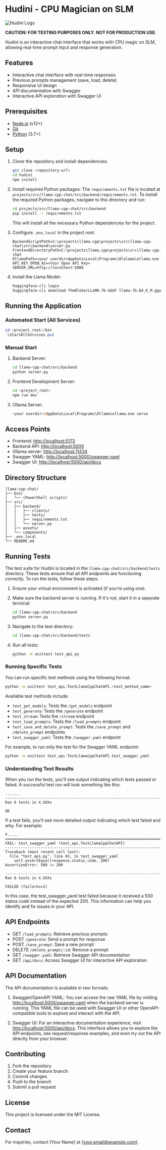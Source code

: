 # Hudini - CPU Magician on SLM

![Hudini Logo](./src/assets/hidini2.webp)

**CAUTION: FOR TESTING PURPOSES ONLY. NOT FOR PRODUCTION USE.**

Hudini is an interactive chat interface that works with CPU magic on SLM, allowing real-time prompt input and response generation.

## Features

- Interactive chat interface with real-time responses
- Previous prompts management (save, load, delete)
- Responsive UI design
- API documentation with Swagger
- Interactive API exploration with Swagger UI

## Prerequisites

- [Node.js](https://nodejs.org/) (v12+)
- [Git](https://git-scm.com/)
- [Python](https://www.python.org/) (3.7+)

## Setup

1. Clone the repository and install dependencies:
   ```bash
   git clone <repository-url>
   cd hudini
   npm install
   ```

2. Install required Python packages:
   The `requirements.txt` file is located at `projects/src/llama-cpp-chat/src/backend/requirements.txt`. To install the required Python packages, navigate to this directory and run:
   ```bash
   cd projects/src/llama-cpp-chat/src/backend
   pip install -r requirements.txt
   ```
   This will install all the necessary Python dependencies for the project.

3. Configure `.env.local` in the project root:
   ```plaintext
   BackendScriptPath=C:\projects\llama.cpp\projects\src\llama-cpp-chat\src\backend\server.py
   FrontendDirectoryPath=C:\projects\llama.cpp\projects\src\llama-cpp-chat
   OllamaPath=<your userdir>AppData\Local\Programs\Olalama\ollama.exe
   API_KEY_OPEN_AI=<Your Open API Key>
   SERVER_URL=http://localhost:5000
   ```

4. Install the Llama Model:
   ```bash
   huggingface-cli login
   huggingface-cli download TheBloke/LLaMA-7b-GGUF llama-7b.Q4_K_M.gguf --local-dir C:/projects/llama-cpp --local-dir-use-symlinks False
   ```

## Running the Application

### Automated Start (All Services)

```powershell
cd <project_root>/bin
.\StartAllServices.ps1
```

### Manual Start

1. Backend Server:
   ```bash
   cd llama-cpp-chat/src/backend
   python server.py
   ```

2. Frontend Development Server:
   ```bash
   cd <project_root>
   npm run dev
   ```

3. Ollama Server:
   ```bash
   <your userdir>\AppData\Local\Programs\Ollama\ollama.exe serve
   ```

## Access Points

- Frontend: [http://localhost:5173](http://localhost:5173)
- Backend API: [http://localhost:5000](http://localhost:5000)
- Ollama server: [http://localhost:11434](http://localhost:11434)
- Swagger YAML: [http://localhost:5000/swagger.yaml](http://localhost:5000/swagger.yaml)
- Swagger UI: [http://localhost:5000/api/docs](http://localhost:5000/api/docs)

## Directory Structure

```
llama-cpp-chat/
├── bin/
│   └── (PowerShell scripts)
├── src/
│   ├── backend/
│   │   ├── clients/
│   │   ├── tests/
│   │   ├── requirements.txt
│   │   └── server.py
│   ├── assets/
│   └── components/
├── .env.local
└── README.md
```

## Running Tests

The test suite for Hudini is located in the `llama-cpp-chat/src/backend/tests` directory. These tests ensure that all API endpoints are functioning correctly. To run the tests, follow these steps:

1. Ensure your virtual environment is activated (if you're using one).

2. Make sure the backend server is running. If it's not, start it in a separate terminal:
   ```bash
   cd llama-cpp-chat/src/backend
   python server.py
   ```

3. Navigate to the test directory:
   ```bash
   cd llama-cpp-chat/src/backend/tests
   ```

4. Run all tests:
   ```bash
   python -m unittest test_api.py
   ```

### Running Specific Tests

You can run specific test methods using the following format:

```bash
python -m unittest test_api.TestLlamaCppChatAPI.<test_method_name>
```

Available test methods include:

- `test_get_models`: Tests the `/get_models` endpoint
- `test_generate`: Tests the `/generate` endpoint
- `test_stream`: Tests the `/stream` endpoint
- `test_load_prompts`: Tests the `/load_prompts` endpoint
- `test_save_and_delete_prompt`: Tests the `/save_prompt` and `/delete_prompt` endpoints
- `test_swagger_yaml`: Tests the `/swagger.yaml` endpoint

For example, to run only the test for the Swagger YAML endpoint:

```bash
python -m unittest test_api.TestLlamaCppChatAPI.test_swagger_yaml
```

### Understanding Test Results

When you run the tests, you'll see output indicating which tests passed or failed. A successful test run will look something like this:

```
......
----------------------------------------------------------------------
Ran 6 tests in X.XXXs

OK
```

If a test fails, you'll see more detailed output indicating which test failed and why. For example:

```
F.....
======================================================================
FAIL: test_swagger_yaml (test_api.TestLlamaCppChatAPI)
----------------------------------------------------------------------
Traceback (most recent call last):
  File "test_api.py", line XX, in test_swagger_yaml
    self.assertEqual(response.status_code, 200)
AssertionError: 500 != 200

----------------------------------------------------------------------
Ran 6 tests in X.XXXs

FAILED (failures=1)
```

In this case, the test_swagger_yaml test failed because it received a 500 status code instead of the expected 200. This information can help you identify and fix issues in your API.

## API Endpoints

- GET `/load_prompts`: Retrieve previous prompts
- POST `/generate`: Send a prompt for response
- POST `/save_prompt`: Save a new prompt
- DELETE `/delete_prompt/:id`: Remove a prompt
- GET `/swagger.yaml`: Retrieve Swagger API documentation
- GET `/api/docs`: Access Swagger UI for interactive API exploration

## API Documentation

The API documentation is available in two formats:

1. Swagger/OpenAPI YAML: You can access the raw YAML file by visiting [http://localhost:5000/swagger.yaml](http://localhost:5000/swagger.yaml) when the backend server is running. This YAML file can be used with Swagger UI or other OpenAPI-compatible tools to explore and interact with the API.

2. Swagger UI: For an interactive documentation experience, visit [http://localhost:5000/api/docs](http://localhost:5000/api/docs). This interface allows you to explore the API endpoints, see request/response examples, and even try out the API directly from your browser.

## Contributing

1. Fork the repository
2. Create your feature branch
3. Commit changes
4. Push to the branch
5. Submit a pull request

## License

This project is licensed under the MIT License.

## Contact

For inquiries, contact [Your Name] at [your.email@example.com].
